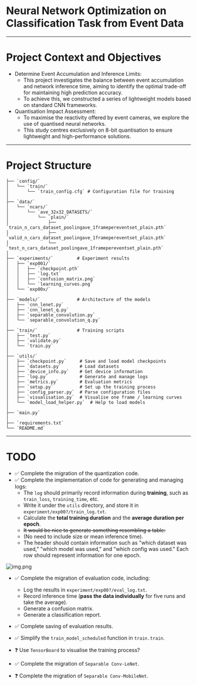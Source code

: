 
# Neural Network Optimization on Classification Task from Event Data

---
# Project Context and Objectives
- Determine Event Accumulation and Inference Limits:
  - This project investigates the balance between event accumulation and network inference time, aiming to identify the optimal trade-off for maintaining high prediction accuracy.
  - To achieve this, we constructed a series of lightweight models based on standard CNN frameworks.
- Quantisation Impact Assessment:
  - To maximise the reactivity offered by event cameras, we explore the use of quantised neural networks. 
  - This study centres exclusively on 8-bit quantisation to ensure lightweight and high-performance solutions.

---
# Project Structure

```plaintext
├── `config/`
│   └── `train/` 
│       └── `train_config.cfg` # Configuration file for training
│
├── `data/`
│   └── `ncars/`
│       └── `ave_32x32_DATASETS/`
│           └── `plain/`
│               ├── `train_n_cars_dataset_poolingave_1framepereventset_plain.pth`
│               ├── `valid_n_cars_dataset_poolingave_1framepereventset_plain.pth`
│               └── `test_n_cars_dataset_poolingave_1framepereventset_plain.pth`
│
├── `experiments/`         # Experiment results
│   ├── `exp001/`
│   │   ├── `checkpoint.pth`
│   │   ├── `log.txt`
│   │   ├── `confusion_matrix.png`
│   │   └── `learning_curves.png`
│   └── `exp00x/`
│
├── `models/`              # Architecture of the models
│   ├── `cnn_lenet.py`
│   ├── `cnn_lenet_q.py`
│   ├── `separable_convolution.py`
│   └── `separable_convolution_q.py`
│
├── `train/`               # Training scripts
│   ├── `test.py`
│   ├── `validate.py`
│   └── `train.py`
│
├── `utils/`
│   ├── `checkpoint.py`     # Save and load model checkpoints
│   ├── `datasets.py`       # Load datasets
│   ├── `device_info.py`    # Get device information
│   ├── `log.py`            # Generate and manage logs
│   ├── `metrics.py`        # Evaluation metrics
│   ├── `setup.py`          # Set up the training process
│   ├── `config_parser.py`  # Parse configuration files
│   ├── `visualisation.py`  # Visualise one frame / learning curves
│   └── `model_load_helper.py`  # Help to load models
│
├── `main.py`
│
├── `requirements.txt`
└── `README.md`
```

---
# TODO

[//]: # (- 完成quantization部分代码的移植)

[//]: # (- 完成生成和管理log的相关代码的实现 )

[//]: # (  - `log`应该主要负责记录**训练期间**的信息，就是`train_loss`,`training_time`等等)

[//]: # (  - 写在`utils`下面，然后存要存到`experiment/exp00?/train_log.txt`里)

[//]: # (  - 还要计算一个**训练**的 **总时长** 和 **一个epoch的平均时长**)

[//]: # (  - ~~最好能够生成一个类似表格的东东：~~)

[//]: # (  - （不需要size，mean inference time）)

[//]: # (  - 需要抬头有关“使用了哪个dataset”，“使用了哪个model”，“使用了哪个config”这样的信息，然后每一行是一个epoch的信息)

[//]: # ()
[//]: # (![img.png]&#40;img.png&#41;  )

[//]: # (  )
[//]: # ()
[//]: # (- 完成evaluation部分代码的移植，包括：)

[//]: # (  - 需要将结果记录在`experiment/exp00?/eval_log.txt`中)

[//]: # (  - inference time（**逐个**传入数据进行5次推断取平均）)

[//]: # (  - confusion matrix )

[//]: # (  - classification_report)

[//]: # (  )
[//]: # (- 完成evaluation结果的保存)

[//]: # (- 完成对于`train.train`中的`train_model_sheduled`函数的简洁化)

[//]: # (- 使用`Tensorboard`可视化训练过程？)

[//]: # (- 完成`Separable Conv-LeNet`的移植)

[//]: # (- 完成`Separable Conv-MobileNet`的移植)

- ✅ Complete the migration of the quantization code.
- ✅ Complete the implementation of code for generating and managing logs:  
  - The `log` should primarily record information during **training**, such as `train_loss`, `training_time`, etc.  
  - Write it under the `utils` directory, and store it in `experiment/exp00?/train_log.txt`.  
  - Calculate the **total training duration** and the **average duration per epoch**.  
  - ~~It would be nice to generate something resembling a table:~~  
  - (No need to include size or mean inference time).  
  - The header should contain information such as "which dataset was used," "which model was used," and "which config was used." Each row should represent information for one epoch.  

![img.png](img.png)  

- ✅ Complete the migration of evaluation code, including:  
  - Log the results in `experiment/exp00?/eval_log.txt`.  
  - Record inference time (**pass the data individually** for five runs and take the average).  
  - Generate a confusion matrix.  
  - Generate a classification report.  

- ✅ Complete saving of evaluation results.  
- ✅ Simplify the `train_model_scheduled` function in `train.train`.  
- ❓ Use `TensorBoard` to visualise the training process?  
- ✅ Complete the migration of `Separable Conv-LeNet`.  
- ❓ Complete the migration of `Separable Conv-MobileNet`.